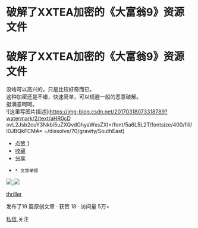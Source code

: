 # 破解了XXTEA加密的《大富翁9》资源文件

#  破解了XXTEA加密的《大富翁9》资源文件

没啥可以高兴的，只是比较好奇而已。  
这种加密还是不错，快速简单，可以规避一般的恶意破解。  
挺满意呵呵。  
![这里写图片描述](https://img-blog.csdn.net/20170318073318789?watermark/2/text/aHR0cD
ovL2Jsb2cuY3Nkbi5uZXQvdGhyaWxsZXI=/font/5a6L5L2T/fontsize/400/fill/I0JBQkFCMA=
=/dissolve/70/gravity/SouthEast)

  * [ 点赞  1  ](javascript:;)
  * [ 收藏  ](javascript:;)
  * [ 分享 ](javascript:;)
  *     * 文章举报 

[ ![](https://profile.csdnimg.cn/2/1/1/3_thriller)
![](https://g.csdnimg.cn/static/user-reg-year/1x/20.png)
](https://blog.csdn.net/thriller)

[ thriller ](https://blog.csdn.net/thriller)

发布了19 篇原创文章  ·  获赞 18  ·  访问量 5万+

[ 私信 ](https://im.csdn.net/im/main.html?userName=thriller) 关注


